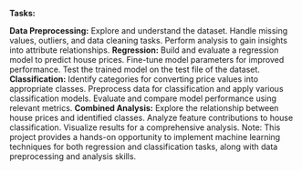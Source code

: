 **Tasks:**

**Data Preprocessing:**
Explore and understand the dataset.
Handle missing values, outliers, and data cleaning tasks.
Perform analysis to gain insights into attribute relationships.
**Regression:**
Build and evaluate a regression model to predict house prices.
Fine-tune model parameters for improved performance.
Test the trained model on the test file of the dataset.
**Classification:**
Identify categories for converting price values into appropriate classes.
Preprocess data for classification and apply various classification models.
Evaluate and compare model performance using relevant metrics.
**Combined Analysis:**
Explore the relationship between house prices and identified classes.
Analyze feature contributions to house classification.
Visualize results for a comprehensive analysis.
Note: This project provides a hands-on opportunity to implement machine learning techniques for both regression and classification tasks, along with data preprocessing and analysis skills.
